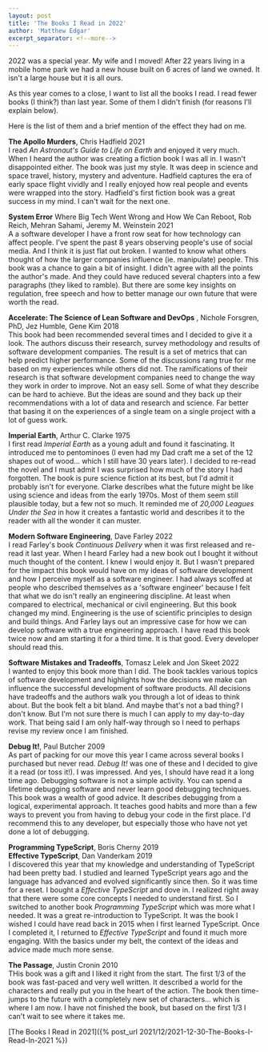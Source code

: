```yaml
---
layout: post
title: 'The Books I Read in 2022'
author: 'Matthew Edgar'
excerpt_separator: <!--more-->
---
```


2022 was a special year. My wife and I moved! After 22 years living in a mobile home park we had a new house built on 6 acres of land we owned. It isn't a large house but it is all ours. 

As this year comes to a close, I want to list all the books I read. I read fewer books (I think?) than last year. Some of them I didn't finish (for reasons I'll explain below).

Here is the list of them and a brief mention of the effect they had on me.

<!--more-->

**The Apollo Murders**, Chris Hadfield 2021  
I read _An Astronaut's Guide to Life on Earth_ and enjoyed it very much. When I heard the author was creating a fiction book I was all in. I wasn't disappointed either. The book was just my style. It was deep in science and space travel, history, mystery and adventure. Hadfield captures the era of early space flight vividly and I really enjoyed how real people and events were wrapped into the story. Hadfield's first fiction book was a great success in my mind. I can't wait for the next one.

**System Error** Where Big Tech Went Wrong and How We Can Reboot, Rob Reich, Mehran Sahami, Jeremy M. Weinstein 2021  
A a software developer I have a front row seat for how technology can affect people. I've spent the past 8 years observing people's use of social media. And I think it is just flat out broken. I wanted to know what others thought of how the larger companies influence (ie. manipulate) people. This book was a chance to gain a bit of insight. I didn't agree with all the points the author's made. And they could have reduced several chapters into a few paragraphs (they liked to ramble). But there are some key insights on regulation, free speech and how to better manage our own future that were worth the read.

**Accelerate: The Science of Lean Software and DevOps** , Nichole Forsgren, PhD, Jez Humble, Gene Kim 2018  
This book had been recommended several times and I decided to give it a look. The authors discuss their research, survey methodology and results of software development companies. The result is a set of metrics that can help predict higher performance. Some of the discussions rang true for me based on my experiences while others did not. The ramifications of their research is that software development companies need to change the way they work in order to improve. Not an easy sell. Some of what they describe can be hard to achieve. But the ideas are sound and they back up their recommendations with a lot of data and research and science. Far better that basing it on the experiences of a single team on a single project with a lot of guess work.

**Imperial Earth**, Arthur C. Clarke 1975  
I first read _Imperial Earth_ as a young adult and found it fascinating. It introduced me to pentominoes (I even had my Dad craft me a set of the 12 shapes out of wood... which I still have 30 years later). I decided to re-read the novel and I must admit I was surprised how much of the story I had forgotten. The book is pure science fiction at its best, but I'd admit it probably isn't for everyone. Clarke describes what the future might be like using science and ideas from the early 1970s. Most of them seem still plausible today, but a few not so much. It reminded me of _20,000 Leagues Under the Sea_ in how it creates a fantastic world and describes it to the reader with all the wonder it can muster. 

**Modern Software Engineering**, Dave Farley 2022  
I read Farley's book _Continuous Delivery_ when it was first released and re-read it last year. When I heard Farley had a new book out I bought it without much thought of the content. I knew I would enjoy it. But I wasn't prepared for the impact this book would have on my ideas of software development and how I perceive myself as a software engineer. I had always scoffed at people who described themselves as a 'software engineer' because I felt that what we do isn't really an engineering discipline. At least when compared to electrical, mechanical or civil engineering. But this book changed my mind. Engineering is the use of scientific principles to design and build things. And Farley lays out an impressive case for how we can develop software with a true engineering approach. I have read this book twice now and am starting it for a third time. It is that good. Every developer should read this.

**Software Mistakes and Tradeoffs**, Tomasz Lelek and Jon Skeet 2022  
I wanted to enjoy this book more than I did. The book tackles various topics of software development and highlights how the decisions we make can influence the successful development of software products. All decisions have tradeoffs and the authors walk you through a lot of ideas to think about. But the book felt a bit bland. And maybe that's not a bad thing? I don't know. But I'm not sure there is much I can apply to my day-to-day work. That being said I am only half-way through so I need to perhaps revise my review once I am finished.

**Debug It!**, Paul Butcher 2009  
As part of packing for our move this year I came across several books I purchased but never read. _Debug It!_ was one of these and I decided to give it a read (or toss it!). I was impressed. And yes, I should have read it a long time ago. Debugging software is not a simple activity. You can spend a lifetime debugging software and never learn good debugging techniques. This book was a wealth of good advice. It describes debugging from a logical, experimental approach. It teaches good habits and more than a few ways to prevent you from having to debug your code in the first place. I'd recommend this to any developer, but especially those who have not yet done a lot of debugging.

**Programming TypeScript**, Boris Cherny 2019  
**Effective TypeScript**, Dan Vanderkam 2019  
I discovered this year that my knowledge and understanding of TypeScript had been pretty bad. I studied and learned TypeScript years ago and the language has advanced and evolved significantly since then. So it was time for a reset. I bought a _Effective TypeScript_ and dove in. I realized right away that there were some core concepts I needed to understand first. So I switched to another book _Programming TypeScript_ which was more what I needed. It was a great re-introduction to TypeScript. It was the book I wished I could have read back in 2015 when I first learned TypeScript. Once I completed it, I returned to _Effective TypeScript_ and found it much more engaging. With the basics under my belt, the context of the ideas and advice made much more sense. 

**The Passage**, Justin Cronin 2010  
THis book was a gift and I liked it right from the start. The first 1/3 of the book was fast-paced and very well written. It described  a world for the characters and really put you in the heart of the action. The book then time-jumps to the future with a completely new set of characters... which is where I am now. I have not finished the book, but based on the first 1/3 I can't wait to see where it takes me.




[The Books I Read in 2021]({% post_url 2021/12/2021-12-30-The-Books-I-Read-In-2021 %})

